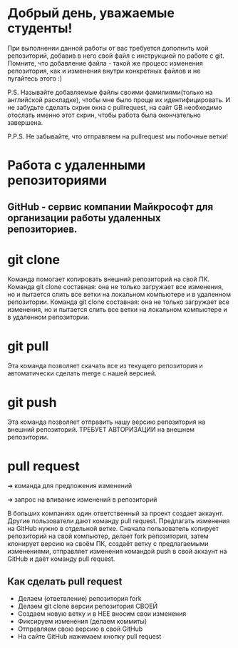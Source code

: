 # Добрый день, уважаемые студенты! 
  При выполнении данной работы от вас требуется дополнить мой репозиторий, добавив в него свой файл с инструкцией по работе с git. Помните, что добавление файла - такой же процесс изменения репозитория, как и изменения внутри конкретных файлов и не пугайтесь этого :)

  P.S. Называйте добавляемые файлы своими фамилиями(только на английской раскладке), чтобы мне было проще их идентифицировать. И не забудьте сделать скрин окна с pullrequest, на сайт GB необходимо отослать именно этот скрин, чтобы работа была окончательно завершена.

  P.P.S. Не забывайте, что отправляем на pullrequest мы побочные ветки!

  # Работа с удаленными репозиториями

  ## GitHub -   cервис компании Майкрософт для организации работы удаленных репозиториев.

  # git clone
  
  Команда помогает копировать внешний репозиторий на свой ПК. Команда git clone составная: она не только загружает все изменения, но и пытается слить все ветки на локальном компьютере и в удаленном репозитории. Команда git clone составная: она не только загружает все изменения, но и пытается слить все ветки на локальном компьютере и в удаленном репозитории.

  # git pull 
  
  Эта команда позволяет скачать все из текущего репозитория и автоматически сделать merge с нашей версией.

  # git push

  Эта команда позволяет отправить нашу версию репозитория на внешний репозиторий. ТРЕБУЕТ АВТОРИЗАЦИИ на внешнем репозитории.

  # pull request

  ➜ команда для предложения изменений

  ➜ запрос на вливание изменений в репозиторий
  
  В больших компаниях один ответственный за проект создает аккаунт. Другие пользователи дают команду pull request. Предлагать изменения на GitHub нужно в отдельной ветке. Сначала пользователь копирует репозиторий на свой компьютер, делает fork репозитория, затем клонирует версию на своём ПК, создаёт ветку с предлагаемыми изменениями, отправляет изменения командой push в свой аккаунт на GitHub и даёт команду pull request.

   ## Как сделать pull request

   - Делаем   (ответвление) репозитория fork
   - Делаем git clone   версии репозитория СВОЕЙ
   - Создаем новую ветку и в НЕЕ вносим свои изменения
   - Фиксируем изменения (делаем коммиты)
   - Отправляем свою версию в свой GitHub
   - На сайте GitHub нажимаем кнопку pull request
